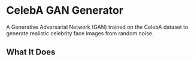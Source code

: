 # CelebA GAN Generator

A Generative Adversarial Network (GAN) trained on the CelebA dataset to generate realistic celebrity face images from random noise.

## What It Does
